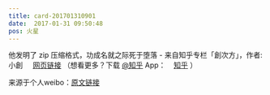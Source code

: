 ```yaml
---
title: card-201701310901
date:  2017-01-31 09:50:48
pos: 火星
---
```

他发明了 zip 压缩格式，功成名就之际死于堕落 - 来自知乎专栏「創次方」，作者: 小創 <a  href="https://weibo.cn/sinaurl?u=https%3A%2F%2Fzhuanlan.zhihu.com%2Fp%2F25044196" data-hide=""><span class='url-icon'><img style='width: 1rem;height: 1rem' src='https://h5.sinaimg.cn/upload/2015/09/25/3/timeline_card_small_web_default.png'></span><span class="surl-text">网页链接</span></a> （想看更多？下载 <a href='/n/知乎'>@知乎</a> App：<a  href="http://weibo.com/p/100404711598" data-hide=""><span class='url-icon'><img style='width: 1rem;height: 1rem' src='https://h5.sinaimg.cn/upload/2015/09/25/3/timeline_card_small_web_default.png'></span><span class="surl-text">知乎</span></a> ） 

来源于个人weibo：[原文链接](https://m.weibo.cn/status/EtkSpEXLU?mblogid=EtkSpEXLU)